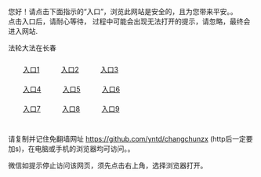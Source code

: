 您好！请点击下面指示的“入口”，浏览此网站是安全的，且为您带来平安。。 <br/>
点击入口后，请耐心等待， 过程中可能会出现无法打开的提示，请忽略，最终会进入网站. </br>

法轮大法在长春<br/>
<div style="padding:10px"><a style="margin:20px" target="_blank" href="http://debn76rxbjmq9.cloudfront.net/zytas?lruwi" id="ccLink1" rel="nofollow">入口1</a> <a target="_blank" style="margin:20px" href="http://d3skovs7nzrm18.cloudfront.net/zytas?lcgbaf" id="ccLink2" rel="nofollow">入口2</a> <a style="margin:20px" target="_blank" href="http://d3v1c2dojtjdzw.cloudfront.net/zytas?cqwpb" id="ccLink3" rel="nofollow">入口3</a></div>

<div style="padding:10px" ><a style="margin:20px" target="_blank" href="http://debn76rxbjmq9.cloudfront.net/zytas?lruwi" id="ccLink4" rel="nofollow">入口4</a> <a style="margin:20px" href="http://d3skovs7nzrm18.cloudfront.net/zytas?lcgbaf" target="_blank" id="ccLink5" rel="nofollow">入口5</a> <a style="margin:20px" href="http://d3v1c2dojtjdzw.cloudfront.net/zytas?cqwpb" target="_blank" id="ccLink6" rel="nofollow">入口6</a></div>

<div style="padding:10px"><a style="margin:20px" target="_blank" href="http://debn76rxbjmq9.cloudfront.net/zytas?lruwi" id="ccLink7" rel="nofollow">入口7</a> <a style="margin:20px" href="http://d3skovs7nzrm18.cloudfront.net/zytas?lcgbaf" target="_blank" id="ccLink8" rel="nofollow">入口8</a> <a style="margin:20px" target="_blank" href="http://d3v1c2dojtjdzw.cloudfront.net/zytas?cqwpb" id="ccLink9" rel="nofollow">入口9</a></div>

<br/>



请复制并记住免翻墙网址 https://github.com/yntd/changchunzx (http后一定要加s)，在电脑或手机的浏览器均可访问。。<br/>

微信如提示停止访问该网页，须先点击右上角，选择浏览器打开。
